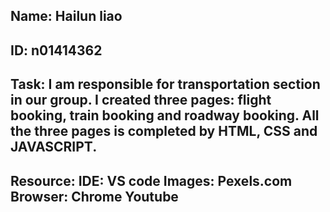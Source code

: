 ## Name: Hailun liao
## ID: n01414362

## Task: I am responsible for transportation section in our group. I created three pages: flight booking, train booking and roadway booking. All the three pages is completed by HTML, CSS and JAVASCRIPT.

## Resource: IDE: VS code  Images: Pexels.com  Browser: Chrome  Youtube  
                  